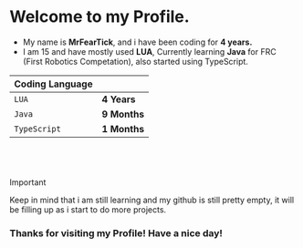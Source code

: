 # Welcome to my Profile.


* My name is **MrFearTick**, and i have been coding for **4 years.**
* I am 15 and have mostly used **LUA**, Currently learning **Java** for FRC (First Robotics Competation), also started using TypeScript.

| Coding Language | |
| :--- | :--- |
| `LUA` | **4 Years** |
| `Java` | **9 Months** |
| `TypeScript` | **1 Months** |

# 

<br />

> [!IMPORTANT]
> Keep in mind that i am still learning and my github is still pretty empty, it will be filling up as i start to do more projects.


### Thanks for visiting my Profile! Have a nice day!
